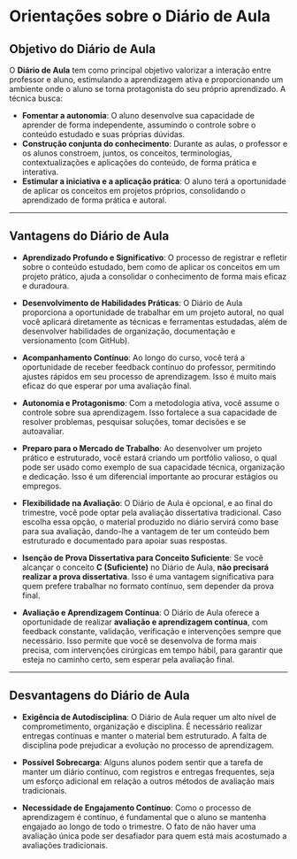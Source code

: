 # Orientações sobre o Diário de Aula

## Objetivo do Diário de Aula

O **Diário de Aula** tem como principal objetivo valorizar a interação entre professor e aluno, estimulando a aprendizagem ativa e proporcionando um ambiente onde o aluno se torna protagonista do seu próprio aprendizado. A técnica busca:

- **Fomentar a autonomia**: O aluno desenvolve sua capacidade de aprender de forma independente, assumindo o controle sobre o conteúdo estudado e suas próprias dúvidas.
- **Construção conjunta do conhecimento**: Durante as aulas, o professor e os alunos constroem, juntos, os conceitos, terminologias, contextualizações e aplicações do conteúdo, de forma prática e interativa.
- **Estimular a iniciativa e a aplicação prática**: O aluno terá a oportunidade de aplicar os conceitos em projetos próprios, consolidando o aprendizado de forma prática e autoral.

---

## Vantagens do Diário de Aula

- **Aprendizado Profundo e Significativo**: O processo de registrar e refletir sobre o conteúdo estudado, bem como de aplicar os conceitos em um projeto prático, ajuda a consolidar o conhecimento de forma mais eficaz e duradoura.
  
- **Desenvolvimento de Habilidades Práticas**: O Diário de Aula proporciona a oportunidade de trabalhar em um projeto autoral, no qual você aplicará diretamente as técnicas e ferramentas estudadas, além de desenvolver habilidades de organização, documentação e versionamento (com GitHub).

- **Acompanhamento Contínuo**: Ao longo do curso, você terá a oportunidade de receber feedback contínuo do professor, permitindo ajustes rápidos em seu processo de aprendizagem. Isso é muito mais eficaz do que esperar por uma avaliação final.

- **Autonomia e Protagonismo**: Com a metodologia ativa, você assume o controle sobre sua aprendizagem. Isso fortalece a sua capacidade de resolver problemas, pesquisar soluções, tomar decisões e se autoavaliar.

- **Preparo para o Mercado de Trabalho**: Ao desenvolver um projeto prático e estruturado, você estará criando um portfólio valioso, o qual pode ser usado como exemplo de sua capacidade técnica, organização e dedicação. Isso é um diferencial importante ao procurar estágios ou empregos.

- **Flexibilidade na Avaliação**: O Diário de Aula é opcional, e ao final do trimestre, você pode optar pela avaliação dissertativa tradicional. Caso escolha essa opção, o material produzido no diário servirá como base para sua avaliação, dando-lhe a vantagem de ter um conteúdo bem estruturado e documentado para apoiar suas respostas.

- **Isenção de Prova Dissertativa para Conceito Suficiente**: Se você alcançar o conceito **C (Suficiente)** no Diário de Aula, **não precisará realizar a prova dissertativa**. Isso é uma vantagem significativa para quem prefere trabalhar no formato contínuo, sem depender da prova final.

- **Avaliação e Aprendizagem Contínua**: O Diário de Aula oferece a oportunidade de realizar **avaliação e aprendizagem contínua**, com feedback constante, validação, verificação e intervenções sempre que necessário. Isso permite que você se desenvolva de forma mais precisa, com intervenções cirúrgicas em tempo hábil, para garantir que esteja no caminho certo, sem esperar pela avaliação final.

---

## Desvantagens do Diário de Aula

- **Exigência de Autodisciplina**: O Diário de Aula requer um alto nível de comprometimento, organização e disciplina. É necessário realizar entregas contínuas e manter o material bem estruturado. A falta de disciplina pode prejudicar a evolução no processo de aprendizagem.

- **Possível Sobrecarga**: Alguns alunos podem sentir que a tarefa de manter um diário contínuo, com registros e entregas frequentes, seja um esforço adicional em relação a outros métodos de avaliação mais tradicionais.

- **Necessidade de Engajamento Contínuo**: Como o processo de aprendizagem é contínuo, é fundamental que o aluno se mantenha engajado ao longo de todo o trimestre. O fato de não haver uma avaliação única pode ser desafiador para quem está mais acostumado a avaliações tradicionais.



